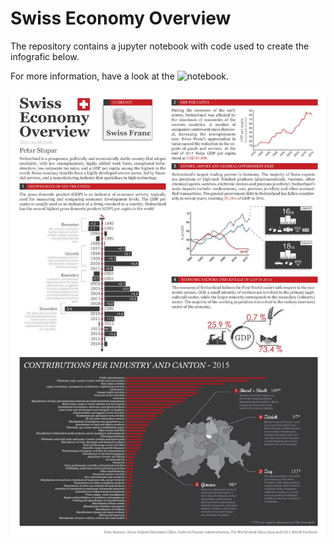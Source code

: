 # Swiss Economy Overview

The repository contains a jupyter notebook with code used to create the infografic below.

For more information, have a look at the ![notebook](swiss-economy-overview/Swiss_Economy_Overview.ipynb).

![Screenshot](infoGraph1.jpg)
